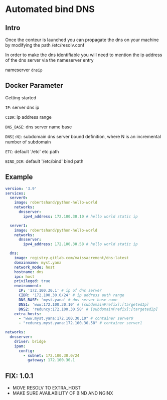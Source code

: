# Automated bind DNS

## Intro

Once the conteur is launched you can propagate the dns on your machine by modifying the path /etc/resolv.conf 

In order to make the dns identifiable you will need to mention the ip address of the dns server via the nameserver entry

nameserver `dnsip`

## Docker Parameter 

Getting started

`IP`: server dns ip

`CIDR`: ip address range

`DNS_BASE`: dns server name base

`DNS[:N]`: subdomain dns server bound definition, where N is an incremental number of subdomain

`ETC`: default '/etc' etc path

`BIND_DIR`: default '/etc/bind' bind path

## Example

```yaml
version: '3.9'
services:
  server0:
    image: robertshand/python-hello-world
    networks:
      dnsserver:
        ipv4_address: 172.100.30.10 # hello world static ip

  server1:
    image: robertshand/python-hello-world
    networks:
      dnsserver:
        ipv4_address: 172.100.30.58 # hello world static ip

  dns:
    image: registry.gitlab.com/maissacrement/dns:latest
    domainname: myst.yana
    network_mode: host
    hostname: dns
    ipc: host
    privileged: true
    environment:
      IP: '172.100.30.1' # ip of dns server
      CIDR: '172.100.30.0/24' # ip address auth range
      DNS_BASE: 'myst.yana' # dns server base name
      DNS1: 'www:172.100.30.10' # [subdomainPrefix]:[targetedIp]
      DNS2: 'reduncy:172.100.30.58' # [subdomainPrefix]:[targetedIp]
    extra_hosts:
      - "www.myst.yana:172.100.30.10" # container server0
      - "reduncy.myst.yana:172.100.30.58" # container server1

networks:
  dnsserver:
    driver: bridge
    ipam:
      config:
        - subnet: 172.100.30.0/24
          gateway: 172.100.30.1
```

## FIX: 1.0.1

* MOVE RESOLV TO EXTRA_HOST
* MAKE SURE AVAILABILITY OF BIND AND NGINX